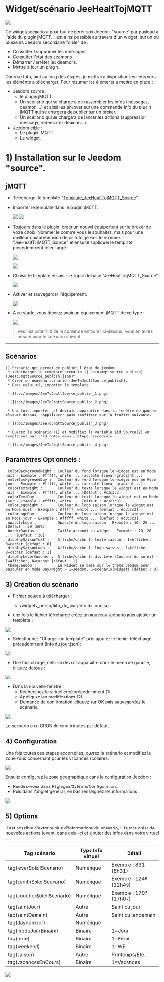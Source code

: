 # Widget/scénario JeeHealtTojMQTT

![](doc/images/widget_1.png)

Ce widget/scénario a pour but de gérer son Jeedom "source" par payload a l'aide du plugin jMQTT.
Il est ainsi possible au travers d'un widget, sur un ou plusieurs Jeedom secondaire "cible" de :
 - Consulter / supprimer les messages.
 - Consulter l'état des deamons
 - Démarrer / arrêter les deamons.
 - Mettre à jour un plugin.

Dans ce tuto, tout au long des étapes, je mettrai à disposition les liens vers les éléménts a télécharger.
Pour résumer les éléments a mettre en place :
- Jeedom source :
  - le plugin jMQTT.
  - Un scénario qui se chargera de rassembler les infos (messages, deamon ...) et ainsi les envoyer sur une commande Info du plugin jMQTT qui se chargera de publier sur un broker.
  - Un scénario qui se chargera de lancer les actions (suppression message, redemarrer deamon...).
- Jeedom cible :
  - Le plugin jMQTT.
  - Le widget.

# 1) Installation sur le Jeedom "source".
## jMQTT
* Telecharger le template "[Template_JeeHealtTojMQTT_Source](Template_JeeHealtTojMQTT_Source.json)".

* Importer le template dans le plugin jMQTT.

     ![](doc/images/jMQTT_Source_2.png)
     ![](doc/images/jMQTT_Source_3.png)

* Toujours dans le plugin, creer un nouvel équipement sur le broker de votre choix. Nommer le comme vous le souhaitez, mais pour une meilleur compréhension de ce tuto, je vais le nommer "JeeHealtTojMQTT_Source" et ensuite appliquer le template précédemment telechargé.
     
	 ![](doc/images/jMQTT_Source_1.png)
	 
     ![](doc/images/jMQTT_Source_4.png)

* Choisir le template et saisir le Topic de base "JeeHealtTojMQTT_Source".

     ![](doc/images/jMQTT_Source_5.png)

* Activer et sauvegarder l'équipement.

     ![](doc/images/jMQTT_Source_6.png)

* A ce stade, vous devriez avoir un équipement jMQTT de ce type :

     ![](doc/images/jMQTT_Source_7.png)

> Veuillez noter l'id de la comande entourer ci-dessus, vous en aurez besoin pour le scénario suivant.

----------------------------------------------------------------------------------------------
## Scénarios
    1) Scénario qui permet de publier l'état de jeedom.
     * Telecharger le template scenario "[JeeToJmqttSource_publish](JeeToJmqttSource_publish.json)".
     * Creer un nouveau scénario (JeeToJmqttSource_publish).
	 * Dans celui-ci, importer le template.
	 
	 ![](doc/images/JeeToJmqttSource_publish_1.png)
	 
	 ![](doc/images/JeeToJmqttSource_publish_2.png)
	 
	 * Une fois importer ,il devrait apparaitre dans la fenêtre de gauche. cliquer dessus, "Appliquer" puis confirmer sur la fenêtre suivante.
	 
	 ![](doc/images/JeeToJmqttSource_publish_3.png)
	 
	 * Ouvrez le scénario (1) et modifiez la variable $id_Source(2) en remplacant par l'id notée dans l'étape precedente.
	 
	 ![](doc/images/JeeToJmqttSource_publish_4.png)
	 
	 




## Paramètres Optionnels :


     colorBackgroundNight : Couleur du fond lorsque le widget est en Mode nuit - Exemple : #fffff, white ... (accepte linear-gradient...)
	 colorBackgroundDay :   Couleur du fond lorsque le widget est en Mode jour - Exemple : #fffff, white ... (accepte linear-gradient...)
	 colorTextNight :       Couleur du texte lorsque le widget est en Mode nuit - Exemple : #fffff, white ... [Défaut : #c3c3c3]
	 colorTextDay :         Couleur du texte lorsque le widget est en Mode jour - Exemple : #fffff, white ... [Défaut : #c3c3c3]
	 colorLogoNight :       Couleur du logo saison lorsque le widget est en Mode nuit - Exemple : #fffff, white ... [Défaut : #c3c3c3]
	 colorLogoDay :         Couleur du logo saison lorsque le widget est en Mode jour - Exemple : #fffff, white ... [Défaut : #c3c3c3]
	 opacityLogo :          Opacité du logo saison - Exemple : 10, 20 ... [Défaut : 50 (50%)]
	 borderRadius :         Taille arrondi du widget - Exemple : 10, 20 ...  [Défaut : 30]
	 displaySaisonText :    Affiche/cache le texte saison - 1=Afficher, 0=cacher [défaut : 0]
	 displaySaisonLogo :    Affiche/cache le logo saison - 1=Afficher, 0=cacher [défaut : 1]
	 displayLeverCoucher :  Affiche/cache le div Lever/Coucher du soleil - 1=Afficher, 0=cacher [défaut : 1]
	 themeJeedom :          Le widget se base sur le thème Jeedom pour basculer en mode Day/Night - 1=Jeedom, 0=scénario(widget) [défaut : 0]

## 3) Création du scénario

- Fichier source à télécharger :
  - /widgets_perso/Info_du_jour/Info du jour.json
  
- une fois le fichier téléchargé crééz un nouveau scénario puis ajouter un template :

![](doc/images/scenario1.png)

- Selectionnez "Charger un template" puis ajoutez le fichier téléchargé précedemment (Info du jour.json):

![](doc/images/scenario2.png)

- Une fois chargé, celui-ci devrait apparaître dans le menu de gauche, cliquez dessus :

![](doc/images/scenario3.png)
- Dans la nouvelle fenêtre :
  - Recherchez le virtuel créé précedemment (1).
  - Appliquez les modifications (2).
  - Demande de confirmation, cliquez sur OK puis sauvegardez le scénario.

![](doc/images/scenario4.png)

Le scénario a un CRON de cinq minutes par défaut.

## 4) Configuration
Une fois toutes ces étapes accomplies, ouvrez le scénario et modifiez la zone vous concernant pour les vacances scolaires.

![](doc/images/config1.png)

Ensuite configurez la zone géographique dans la configuration Jeedom :
- Rendez-vous dans Réglages/Sytème/Configuration.
- Puis dans l'onglet général, en bas renseignez les informations :

![](doc/images/config2.png)

## 5) Options

Il est possible d'extraire plus d'informations du scénario, il faudra créer de nouvelles actions (event) dans celui-ci et ajouter des infos dans votre virtuel :

|Tag scénario|Type Info virtuel|Détail|
|---|---|---|
|tag(leverSoleilScenario)|Numérique|Exemple : 831 (8h31)
|tag(zenithSoleilScenario)|Numérique|Exemple : 1249 (12h49) |
|tag(coucherSoleilScenario)|Numérique|Exemple : 1707 (17h07) |
|tag(saintJour)|Autre| Saint du jour|
|tag(saintDemain)|Autre| Saint du lendemain|
|tag(daynumber)|Numérique| |
|tag(modeJourBinaire)|Binaire|1=Jour|
|tag(ferie)|Binaire| 1=Férié|
|tag(weekend)|Binaire| 1=WE|
|tag(saison)|Autre| Printemps/Eté...|
|tag(vacancesEnCours)|Binaire| 1=Vacances|


![](doc/images/scenario5.png)


